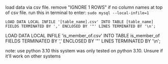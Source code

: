 load data via csv file. remove "IGNORE 1 ROWS" if no column names at top of csv file.
run this in terminal to enter: `sudo mysql --local-infile=1`
```
LOAD DATA LOCAL INFILE '[table_name].csv' INTO TABLE [table_name]
FIELDS TERMINATED BY ',' ENCLOSED BY '"' LINES TERMINATED BY '\n';
```
LOAD DATA LOCAL INFILE 'is_member_of.csv' INTO TABLE is_member_of
FIELDS TERMINATED BY ',' ENCLOSED BY '"' LINES TERMINATED BY '\n';

note: use python 3.10
this system was only tested on python 3.10. Unsure if it'll work on other systems